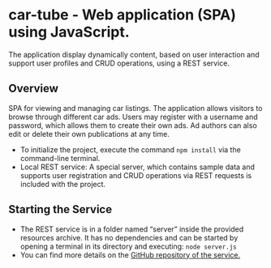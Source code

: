 # car-tube - Web application (SPA) using JavaScript. 
The application display dynamically  content, based on user interaction and support user profiles and CRUD operations, using a REST service.
##     Overview
SPA for viewing and managing car listings. The application allows visitors to browse through different car ads. 
Users may register with a username and password, which allows them to create their own ads. 
Ad authors can also edit or delete their own publications at any time.
* To initialize the project, execute the command ```npm install``` via the command-line terminal.
* Local REST service: A special server, which contains sample data and supports user registration and CRUD operations via REST requests is included with the project.
## Starting the Service
* The REST service is in a folder named “server” inside the provided resources archive. 
It has no dependencies and can be started by opening a terminal in its directory and executing: ```node server.js```
* You can find more details on the [GitHub repository of the service.](https://github.com/softuni-practice-server/softuni-practice-server/blob/master/README.md)
